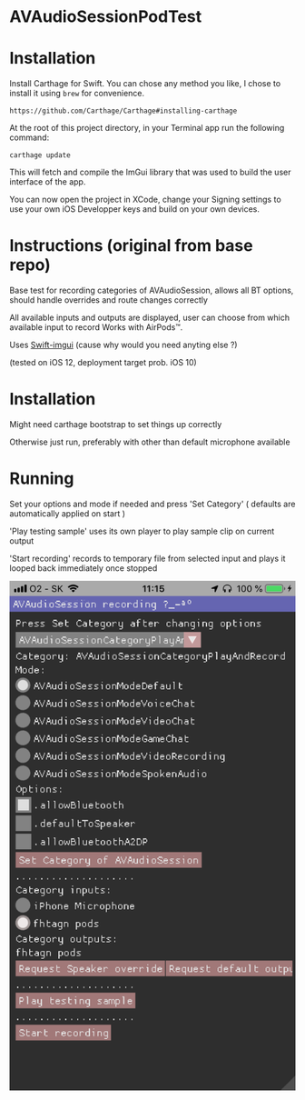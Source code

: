 # AVAudioSessionPodTest

# Installation

Install Carthage for Swift. You can chose any method you like, I chose to install it using `brew` for convenience.

```
https://github.com/Carthage/Carthage#installing-carthage
```

At the root of this project directory, in your Terminal app run the following command:

```shell
carthage update
```

This will fetch and compile the ImGui library that was used to build the user interface of the app.

You can now open the project in XCode, change your Signing settings to use your own iOS Developper keys and build on your own devices.

# Instructions (original from base repo)

Base test for recording categories of AVAudioSession, allows all BT options, should handle overrides and route changes correctly

All available inputs and outputs are displayed, user can choose from which available input to record
Works with AirPods™.

Uses [Swift-imgui](https://github.com/mnmly/Swift-imgui) (cause why would you need anyting else ?)

(tested on iOS 12, deployment target prob. iOS 10)

# Installation
Might need carthage bootstrap to set things up correctly

Otherwise just run, preferably with other than default microphone available

# Running
Set your options and mode if needed and press 'Set Category' ( defaults are automatically applied on start )

'Play testing sample' uses its own player to play sample clip on current output

'Start recording' records to temporary file from selected input and plays it looped back immediately once stopped

![AVAudioSessionPodTest](https://raw.githubusercontent.com/osmanzeki/AVAudioSessionPodTest/master/IMG_0272.png)
